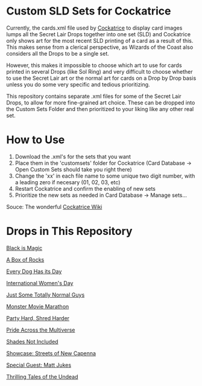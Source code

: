 # Custom SLD Sets for Cockatrice
Currently, the cards.xml file used by [Cockatrice](https://github.com/Cockatrice/) to display card images lumps all the Secret Lair Drops together into one set (SLD) and Cockatrice only shows art for the most recent SLD printing of a card as a result of this. This makes sense from a clerical perspective, as Wizards of the Coast also considers all the Drops to be a single set.

However, this makes it impossible to choose which art to use for cards printed in several Drops (like Sol Ring) and very difficult to choose whether to use the Secret Lair art or the normal art for cards on a Drop by Drop basis unless you do some very specific and tedious prioritizing.

This repository contains separate .xml files for some of the Secret Lair Drops, to allow for more fine-grained art choice. These can be dropped into the Custom Sets Folder and then prioritized to your liking like any other real set. 

# How to Use
1) Download the .xml's for the sets that you want
2) Place them in the 'customsets' folder for Cockatrice (Card Database -> Open Custom Sets should take you right there)
3) Change the 'xx' in each file name to some unique two digit number, with a leading zero if necesary (01, 02, 03, etc)
4) Restart Cockatrice and confirm the enabling of new sets
5) Prioritize the new sets as needed in Card Database -> Manage sets...

Souce: The wonderful [Cockatrice Wiki](https://github.com/Cockatrice/Cockatrice/wiki/Custom-Cards-&-Sets)

# Drops in This Repository
[Black is Magic](https://scryfall.com/search?order=set&q=set%3Asld+%28cn%3E%3D244+cn%3C%3D250%29&unique=prints)

[A Box of Rocks](https://scryfall.com/search?order=set&q=set%3Asld+%28cn%3E%3D201+cn%3C%3D205%29&unique=prints)

[Every Dog Has its Day](https://scryfall.com/search?order=set&q=set%3Asld+%28cn%3E%3D96+cn%3C%3D99%29&unique=prints)

[International Women's Day](https://scryfall.com/search?order=set&q=set%3Asld+%28cn%3E%3D51+cn%3C%3D55%29&unique=prints)

[Just Some Totally Normal Guys](https://scryfall.com/search?order=set&q=set%3Asld+%28cn%3E%3D1075+cn%3C%3D1078%29&unique=prints)

[Monster Movie Marathon](https://scryfall.com/search?order=set&q=set%3Asld+%28cn%3E%3D321+cn%3C%3D324%29&unique=prints)

[Party Hard, Shred Harder](https://scryfall.com/search?order=set&q=set%3Asld+%28cn%3E%3D138+cn%3C%3D142%29&unique=prints)

[Pride Across the Multiverse](https://scryfall.com/search?order=set&q=set%3Asld+%28%28cn%3E%3D1005+cn%3C%3D1011%29+or+cn%3A702%29&unique=prints)

[Shades Not Included](https://scryfall.com/search?order=set&q=set%3Asld+%28cn%3E%3D415+cn%3C%3D419%29&unique=prints)

[Showcase: Streets of New Capenna](https://scryfall.com/search?order=set&q=set%3Asld+%28cn%3E%3D453+cn%3C%3D455%29&unique=prints)

[Special Guest: Matt Jukes](https://scryfall.com/search?order=set&q=set%3Asld+%28cn%3E%3D456+cn%3C%3D460%29&unique=prints)

[Thrilling Tales of the Undead](https://scryfall.com/search?order=set&q=set%3Asld+%28cn%3E%3D231+cn%3C%3D233%29&unique=prints)
